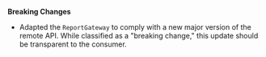 **Breaking Changes**

* Adapted the `ReportGateway` to comply with a new major version of the remote API. While classified as a "breaking change," this update should be transparent to the consumer.